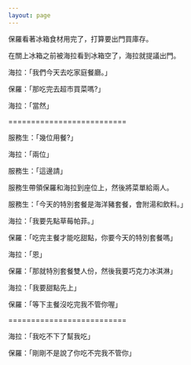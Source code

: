 ```yaml
---
layout: page
---
```


保羅看著冰箱食材用完了，打算要出門買庫存。

在關上冰箱之前被海拉看到冰箱空了，海拉就提議出門。

海拉：「我們今天去吃家庭餐廳。」

保羅：「那吃完去超市買菜嗎?」

海拉：「當然」

==========================

服務生：「幾位用餐?」

海拉：「兩位」

服務生：「這邊請」

服務生帶領保羅和海拉到座位上，然後將菜單給兩人。

服務生：「今天的特別套餐是海洋豬套餐，會附湯和飲料。」

海拉：「我要先點草莓帕菲。」

保羅：「吃完主餐才能吃甜點，你要今天的特別套餐嗎」

海拉：「恩」

保羅：「那就特別套餐雙人份，然後我要巧克力冰淇淋」

海拉：「我要甜點先上」

保羅：「等下主餐沒吃完我不管你喔」

==========================

海拉：「我吃不下了幫我吃」

保羅：「剛剛不是說了你吃不完我不管你」

